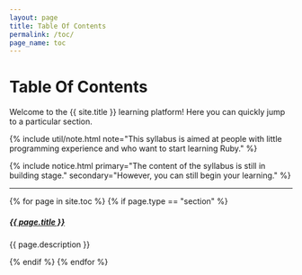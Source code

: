 ```yaml
---
layout: page
title: Table Of Contents
permalink: /toc/
page_name: toc
---
```


# Table Of Contents

Welcome to the {{ site.title }} learning platform! Here you can quickly jump to a particular section.

{% include util/note.html
    note="This syllabus is aimed at people with little programming experience and who want to start
    learning Ruby."
%}

{% include notice.html
    primary="The content of the syllabus is still in building stage."
    secondary="However, you can still begin your learning."
%}

<div class="section-index">
  <hr class="panel-line">
  {% for page in site.toc %}
    {% if page.type == "section" %}
      <div class="entry">
        <h5>
          <a href="{{ page.url | remove: 'index' | prepend: site.baseurl }}">{{ page.title }}</a>
        </h5>
        <p class="mb-0">{{ page.description }}</p>
      </div>
    {% endif %}
  {% endfor %}
</div>
